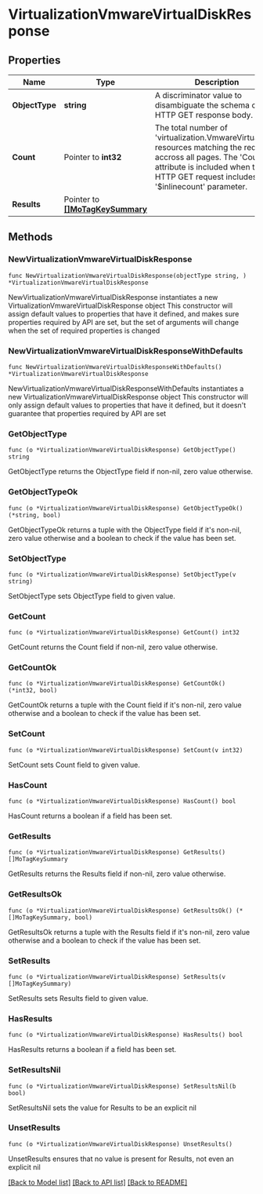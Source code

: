 # VirtualizationVmwareVirtualDiskResponse

## Properties

Name | Type | Description | Notes
------------ | ------------- | ------------- | -------------
**ObjectType** | **string** | A discriminator value to disambiguate the schema of a HTTP GET response body. | 
**Count** | Pointer to **int32** | The total number of &#39;virtualization.VmwareVirtualDisk&#39; resources matching the request, accross all pages. The &#39;Count&#39; attribute is included when the HTTP GET request includes the &#39;$inlinecount&#39; parameter. | [optional] 
**Results** | Pointer to [**[]MoTagKeySummary**](MoTagKeySummary.md) |  | [optional] 

## Methods

### NewVirtualizationVmwareVirtualDiskResponse

`func NewVirtualizationVmwareVirtualDiskResponse(objectType string, ) *VirtualizationVmwareVirtualDiskResponse`

NewVirtualizationVmwareVirtualDiskResponse instantiates a new VirtualizationVmwareVirtualDiskResponse object
This constructor will assign default values to properties that have it defined,
and makes sure properties required by API are set, but the set of arguments
will change when the set of required properties is changed

### NewVirtualizationVmwareVirtualDiskResponseWithDefaults

`func NewVirtualizationVmwareVirtualDiskResponseWithDefaults() *VirtualizationVmwareVirtualDiskResponse`

NewVirtualizationVmwareVirtualDiskResponseWithDefaults instantiates a new VirtualizationVmwareVirtualDiskResponse object
This constructor will only assign default values to properties that have it defined,
but it doesn't guarantee that properties required by API are set

### GetObjectType

`func (o *VirtualizationVmwareVirtualDiskResponse) GetObjectType() string`

GetObjectType returns the ObjectType field if non-nil, zero value otherwise.

### GetObjectTypeOk

`func (o *VirtualizationVmwareVirtualDiskResponse) GetObjectTypeOk() (*string, bool)`

GetObjectTypeOk returns a tuple with the ObjectType field if it's non-nil, zero value otherwise
and a boolean to check if the value has been set.

### SetObjectType

`func (o *VirtualizationVmwareVirtualDiskResponse) SetObjectType(v string)`

SetObjectType sets ObjectType field to given value.


### GetCount

`func (o *VirtualizationVmwareVirtualDiskResponse) GetCount() int32`

GetCount returns the Count field if non-nil, zero value otherwise.

### GetCountOk

`func (o *VirtualizationVmwareVirtualDiskResponse) GetCountOk() (*int32, bool)`

GetCountOk returns a tuple with the Count field if it's non-nil, zero value otherwise
and a boolean to check if the value has been set.

### SetCount

`func (o *VirtualizationVmwareVirtualDiskResponse) SetCount(v int32)`

SetCount sets Count field to given value.

### HasCount

`func (o *VirtualizationVmwareVirtualDiskResponse) HasCount() bool`

HasCount returns a boolean if a field has been set.

### GetResults

`func (o *VirtualizationVmwareVirtualDiskResponse) GetResults() []MoTagKeySummary`

GetResults returns the Results field if non-nil, zero value otherwise.

### GetResultsOk

`func (o *VirtualizationVmwareVirtualDiskResponse) GetResultsOk() (*[]MoTagKeySummary, bool)`

GetResultsOk returns a tuple with the Results field if it's non-nil, zero value otherwise
and a boolean to check if the value has been set.

### SetResults

`func (o *VirtualizationVmwareVirtualDiskResponse) SetResults(v []MoTagKeySummary)`

SetResults sets Results field to given value.

### HasResults

`func (o *VirtualizationVmwareVirtualDiskResponse) HasResults() bool`

HasResults returns a boolean if a field has been set.

### SetResultsNil

`func (o *VirtualizationVmwareVirtualDiskResponse) SetResultsNil(b bool)`

 SetResultsNil sets the value for Results to be an explicit nil

### UnsetResults
`func (o *VirtualizationVmwareVirtualDiskResponse) UnsetResults()`

UnsetResults ensures that no value is present for Results, not even an explicit nil

[[Back to Model list]](../README.md#documentation-for-models) [[Back to API list]](../README.md#documentation-for-api-endpoints) [[Back to README]](../README.md)


